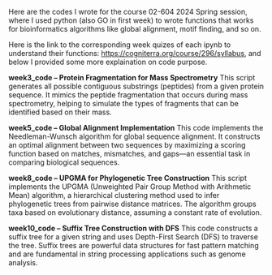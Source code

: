 Here are the codes I wrote for the course 02-604 2024 Spring session, where I used python (also GO in first week) to wrote functions that works for bioinformatics algorithms like global alignment, motif finding, and so on.

Here is the link to the corresponding week quizes of each ipynb to understand their functions: https://cogniterra.org/course/296/syllabus, and below I provided some more explaination on code purpose.

**week3_code – Protein Fragmentation for Mass Spectrometry**
This script generates all possible contiguous substrings (peptides) from a given protein sequence. It mimics the peptide fragmentation that occurs during mass spectrometry, helping to simulate the types of fragments that can be identified based on their mass.

**week5_code – Global Alignment Implementation**
This code implements the Needleman-Wunsch algorithm for global sequence alignment. It constructs an optimal alignment between two sequences by maximizing a scoring function based on matches, mismatches, and gaps—an essential task in comparing biological sequences.

**week8_code – UPGMA for Phylogenetic Tree Construction**
This script implements the UPGMA (Unweighted Pair Group Method with Arithmetic Mean) algorithm, a hierarchical clustering method used to infer phylogenetic trees from pairwise distance matrices. The algorithm groups taxa based on evolutionary distance, assuming a constant rate of evolution.

**week10_code – Suffix Tree Construction with DFS**
This code constructs a suffix tree for a given string and uses Depth-First Search (DFS) to traverse the tree. Suffix trees are powerful data structures for fast pattern matching and are fundamental in string processing applications such as genome analysis.
